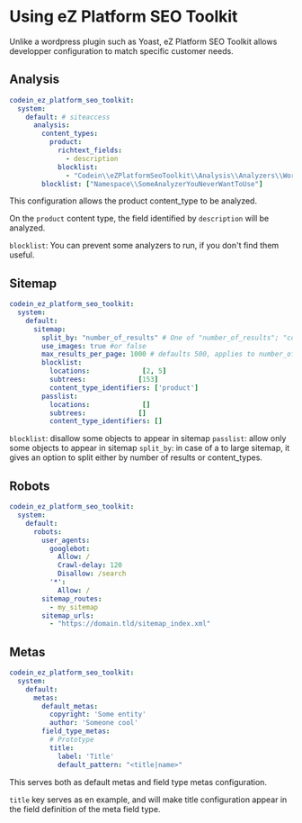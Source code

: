 # Using eZ Platform SEO Toolkit

Unlike a wordpress plugin such as Yoast, eZ Platform SEO Toolkit allows developper configuration to match specific customer needs.

## Analysis

```yml
codein_ez_platform_seo_toolkit:
  system:
    default: # siteaccess
      analysis:
        content_types:
          product:
            richtext_fields: 
              - description
            blocklist: 
              - "Codein\\eZPlatformSeoToolkit\\Analysis\\Analyzers\\WordCountAnalyzer"
        blocklist: ["Namespace\\SomeAnalyzerYouNeverWantToUse"]
```

This configuration allows the product content_type to be analyzed.

On the `product` content type, the field identified by `description` will be analyzed.

`blocklist`: You can prevent some analyzers to run, if you don't find them useful.

## Sitemap
```yml
codein_ez_platform_seo_toolkit:
  system:
    default:
      sitemap:
        split_by: "number_of_results" # One of "number_of_results"; "content_type"
        use_images: true #or false
        max_results_per_page: 1000 # defaults 500, applies to number_of_results split
        blocklist:
          locations:             [2, 5]
          subtrees:             [153]
          content_type_identifiers: ['product']
        passlist:
          locations:             []
          subtrees:             []
          content_type_identifiers: []
```
`blocklist`: disallow some objects to appear in sitemap
`passlist`: allow only some objects to appear in sitemap
`split_by`: in case of a to large sitemap, it gives an option to split either by number of results or content_types.

## Robots

```yml
codein_ez_platform_seo_toolkit:
  system:
    default:
      robots:
        user_agents:
          googlebot:
            Allow: /
            Crawl-delay: 120
            Disallow: /search
          '*':
            Allow: /
        sitemap_routes:
          - my_sitemap
        sitemap_urls:
          - "https://domain.tld/sitemap_index.xml"
```

## Metas

```yml
codein_ez_platform_seo_toolkit:
  system:
    default:
      metas:
        default_metas:
          copyright: 'Some entity'
          author: 'Someone cool'
        field_type_metas:
          # Prototype
          title:
            label: 'Title'
            default_pattern: "<title|name>"
```

This serves both as default metas and field type metas configuration.

`title` key serves as en example, and will make title configuration appear in the field definition of the meta field type.
